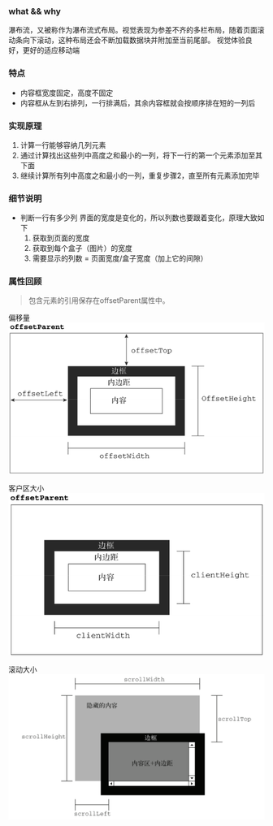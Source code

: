 ### what && why
瀑布流，又被称作为瀑布流式布局。视觉表现为参差不齐的多栏布局，随着页面滚动条向下滚动，这种布局还会不断加载数据块并附加至当前尾部。
视觉体验良好，更好的适应移动端

### 特点
- 内容框宽度固定，高度不固定
- 内容框从左到右排列，一行排满后，其余内容框就会按顺序排在短的一列后

### 实现原理
1. 计算一行能够容纳几列元素
2. 通过计算找出这些列中高度之和最小的一列，将下一行的第一个元素添加至其下面
3. 继续计算所有列中高度之和最小的一列，重复步骤2，直至所有元素添加完毕

### 细节说明
- 判断一行有多少列
  界面的宽度是变化的，所以列数也要跟着变化，原理大致如下
   1. 获取到页面的宽度
   2. 获取到每个盒子（图片）的宽度
   3. 需要显示的列数 = 页面宽度/盒子宽度（加上它的间隙）

### 属性回顾
> 包含元素的引用保存在offsetParent属性中。

偏移量
![](./images/offset.png)

客户区大小
![](./images/client.png)

滚动大小
![](./images/scroll.png)